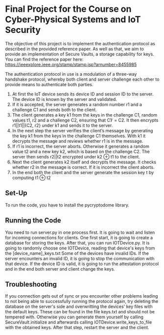 # Final Project for the Course on Cyber-Physical Systems and IoT Security

The objective of this project is to implement the authentication protocol as described in
the provided reference paper. As well as that, we aim to provide an implementation of Secure Vaults, a storage
capability for keys. You can find the reference paper here:  https://ieeexplore.ieee.org/stamp/stamp.jsp?arnumber=8455985

The authentication protocol in use is a modulation of a three-way handshake protocol,
whereby both client and server challenge each other to provide means to authenticate
both parties.

1. At first the IoT device sends its device ID and session ID to the server. The device
ID is known by the server and validated.
2. If it is accepted, the server generates a random number r1 and a challenge C1 and
sends both to the client.
3. The client generates a key k1 from the keys in the challenge C1, random values
t1, r2 and a challenge C2, ensuring that C1 ̸ = C2. It then encrypts r1||t1||{C2, r2}
under k1 and sends it to the server.
4. In the next step the server verifies the client’s message by generating the key k1
from the keys in the challenge C1 themselves. With k1 it decrypts the message
and reviews whether r1 is in the message.
5. If r1 is incorrect, the server aborts. Otherwise it generates a random value t2 and
a new key k2, which is based on the challenge C2. The server then sends r2||t2
encrypted under k2 ⊕ t1 to the client.
6. Next the client generates k2 itself and decrypts the message. It checks whether r2
in the message is correct. If it is incorrect the client aborts.
7. In the end both the client and the server generate the session key t by computing
t1 ⊕ t2

## Set-Up

To run the code, you have to install the pycryptodome library.

## Running the Code

You need to run server.py in one process first. It is going to wait and listen for incoming connections for clients. One first start, it is going to create a database for storing the keys.
After that, you can run IOTDevice.py. It is going to randomly choose one IOTDevice, reading that device's keys from the \[device_name\]_keys.txt
Some of the devices have invalid IDs. If the server encounters an invalid ID, it is going to stop the communication with that device.
If the device ID is valid, it is going to run the attestation protocol and in the end both server and client change the keys.

## Troubleshooting

If you connection gets out of sync or you encounter other problems leading to not being able to successfully running the protocol again, try deleting the database on the server's side and overwritting the devices' key files with the default keys. These can be found in the file keys.txt and should not be tempered with. Otherwise you can generate them yourself by calling SecureVault.initialize and afterwards calling IOTDevice.write_keys_to_file with the obtained keys.
After that step, restart the server and the client.
